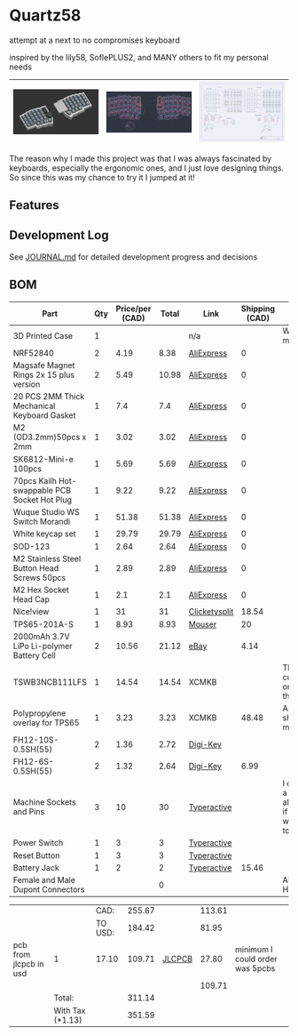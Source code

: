 # Quartz58

attempt at a next to no compromises keyboard

inspired by the lily58, SoflePLUS2, and MANY others to fit my personal needs

| ![CAD](IMGS/cad20250801.png) | ![pcb](IMGS/pcb20250801.png) | ![schematic](IMGS/schematic20250801.png) |
| :--------------------------: | :--------------------------: | :--------------------------------------: |

The reason why I made this project was that I was always fascinated by keyboards, especially the ergonomic ones, and I just love designing things. So since this was my chance to try it I jumped at it!

## Features

## Development Log

See [JOURNAL.md](JOURNAL.md) for detailed development progress and decisions

## BOM

| Part                                          | Qty | Price/per (CAD) | Total | Link                                                                                                                                                                                                                                                                                                                                                                                | Shipping (CAD) | Notes                                                               |
| --------------------------------------------- | --- | --------------- | ----- | ----------------------------------------------------------------------------------------------------------------------------------------------------------------------------------------------------------------------------------------------------------------------------------------------------------------------------------------------------------------------------------- | -------------- | ------------------------------------------------------------------- |
| 3D Printed Case                               | 1   |                 |       | n/a                                                                                                                                                                                                                                                                                                                                                                                 |                | Will print myself                                                   |
| NRF52840                                      | 2   | 4.19            | 8.38  | [AliExpress](https://www.aliexpress.com/item/1005006271779544.html)                                                                                                                                                                                                                                                                                                                 | 0              |                                                                     |
| Magsafe Magnet Rings 2x 15 plus version       | 2   | 5.49            | 10.98 | [AliExpress](https://www.aliexpress.com/item/1005006981590979.html)                                                                                                                                                                                                                                                                                                                 | 0              |                                                                     |
| 20 PCS 2MM Thick Mechanical Keyboard Gasket   | 1   | 7.4             | 7.4   | [AliExpress](https://www.aliexpress.com/item/1005004800667967.html)                                                                                                                                                                                                                                                                                                                 | 0              |                                                                     |
| M2 (OD3.2mm)50pcs x 2mm                       | 1   | 3.02            | 3.02  | [AliExpress](https://www.aliexpress.com/item/1005005220632314.html)                                                                                                                                                                                                                                                                                                                 | 0              |                                                                     |
| SK6812-Mini-e 100pcs                          | 1   | 5.69            | 5.69  | [AliExpress](https://www.aliexpress.com/item/1005007863635868.html)                                                                                                                                                                                                                                                                                                                 | 0              |                                                                     |
| 70pcs Kailh Hot-swappable PCB Socket Hot Plug | 1   | 9.22            | 9.22  | [AliExpress](https://www.aliexpress.com/item/1005007232040760.html)                                                                                                                                                                                                                                                                                                                 | 0              |                                                                     |
| Wuque Studio WS Switch Morandi                | 1   | 51.38           | 51.38 | [AliExpress](https://www.aliexpress.com/item/1005006856018973.html?algo_exp_id=7a004831-5b55-4bc5-8157-6f7e24144c7f-8&pdp_ext_f=%7B%22order%22%3A%22174%22%2C%22eval%22%3A%221%22%7D&pdp_npi=4%40dis!CAD!51.38!51.38!!!261.34!261.34!%402101ef5e17540155164282071e8086!12000038527534068!sea!CA!2614882474!X&curPageLogUid=DSRWiZJnTAN4&utparam-url=scene%3Asearch%7Cquery_from%3A) | 0              |                                                                     |
| White keycap set                              | 1   | 29.79           | 29.79 | [AliExpress](https://www.aliexpress.com/item/1005004452360229.html)                                                                                                                                                                                                                                                                                                                 | 0              |                                                                     |
| SOD-123                                       | 1   | 2.64            | 2.64  | [AliExpress](https://www.aliexpress.com/item/1005006323468521.html)                                                                                                                                                                                                                                                                                                                 | 0              |                                                                     |
| M2 Stainless Steel Button Head Screws 50pcs   | 1   | 2.89            | 2.89  | [AliExpress](https://www.aliexpress.com/item/32810852732.html)                                                                                                                                                                                                                                                                                                                      | 0              |                                                                     |
| M2 Hex Socket Head Cap                        | 1   | 2.1             | 2.1   | [AliExpress](https://www.aliexpress.com/item/32810872544.html)                                                                                                                                                                                                                                                                                                                      | 0              |                                                                     |
| Nice!view                                     | 1   | 31              | 31    | [Clicketysplit](https://clicketysplit.ca/products/nice-view)                                                                                                                                                                                                                                                                                                                        | 18.54          |                                                                     |
| TPS65-201A-S                                  | 1   | 8.93            | 8.93  | [Mouser](https://www.mouser.ca/ProductDetail/Azoteq/TPS65-201A-S?qs=pfd5qewlna5Lh8O0E8DcUQ%3D%3D)                                                                                                                                                                                                                                                                                   | 20             |                                                                     |
| 2000mAh 3.7V LiPo Li-polymer Battery Cell     | 2   | 10.56           | 21.12 | [eBay](https://www.ebay.ca/itm/123069203020)                                                                                                                                                                                                                                                                                                                                        | 4.14           |                                                                     |
| TSWB3NCB111LFS                                | 1   | 14.54           | 14.54 | XCMKB                                                                                                                                                                                                                                                                                                                                                                               |                | This is a custom order to them                                      |
| Polypropylene overlay for TPS65               | 1   | 3.23            | 3.23  | XCMKB                                                                                                                                                                                                                                                                                                                                                                               | 48.48          | As they ship from malasyia                                          |
| FH12-10S-0.5SH(55)                            | 2   | 1.36            | 2.72  | [Digi-Key](https://www.digikey.com/en/products/detail/hirose-electric-co-ltd/FH12-10S-0-5SH-55/1110314)                                                                                                                                                                                                                                                                             |                |                                                                     |
| FH12-6S-0.5SH(55)                             | 2   | 1.32            | 2.64  | [Digi-Key](https://www.digikey.com/en/products/detail/hirose-electric-co-ltd/FH12-6S-0-5SH-55/1089415)                                                                                                                                                                                                                                                                              | 6.99           |                                                                     |
| Machine Sockets and Pins                      | 3   | 10              | 30    | [Typeractive](https://typeractive.xyz/products/machine-sockets-and-pins?variant=45741664469223)                                                                                                                                                                                                                                                                                     |                | I can't find a cheaper alterantive, if there is I will switch to it |
| Power Switch                                  | 1   | 3               | 3     | [Typeractive](https://typeractive.xyz/products/power-switch)                                                                                                                                                                                                                                                                                                                        |                |                                                                     |
| Reset Button                                  | 1   | 3               | 3     | [Typeractive](https://typeractive.xyz/products/reset-button)                                                                                                                                                                                                                                                                                                                        |                |                                                                     |
| Battery Jack                                  | 1   | 2               | 2     | [Typeractive](https://typeractive.xyz/products/battery-jack?variant=45597492707559)                                                                                                                                                                                                                                                                                                 | 15.46          |                                                                     |
| Female and Male Dupont Connectors             |     |                 | 0     |                                                                                                                                                                                                                                                                                                                                                                                     |                | Already Have                                                        |

|                        |                   |         |        |                                                                  |        |                                 |
| ---------------------- | ----------------- | ------- | ------ | ---------------------------------------------------------------- | ------ | ------------------------------- |
|                        |                   | CAD:    | 255.67 |                                                                  | 113.61 |                                 |
|                        |                   | TO USD: | 184.42 |                                                                  | 81.95  |                                 |
| pcb from jlcpcb in usd | 1                 | 17.10   | 109.71 | [JLCPCB](https://cart.jlcpcb.com/quote?rand=0.04393028142638511) | 27.80  | minimum I could order was 5pcbs |
|                        |                   |         |        |                                                                  | 109.71 |                                 |
|                        | Total:            |         | 311.14 |                                                                  |        |                                 |
|                        | With Tax (\*1.13) |         | 351.59 |                                                                  |        |                                 |
